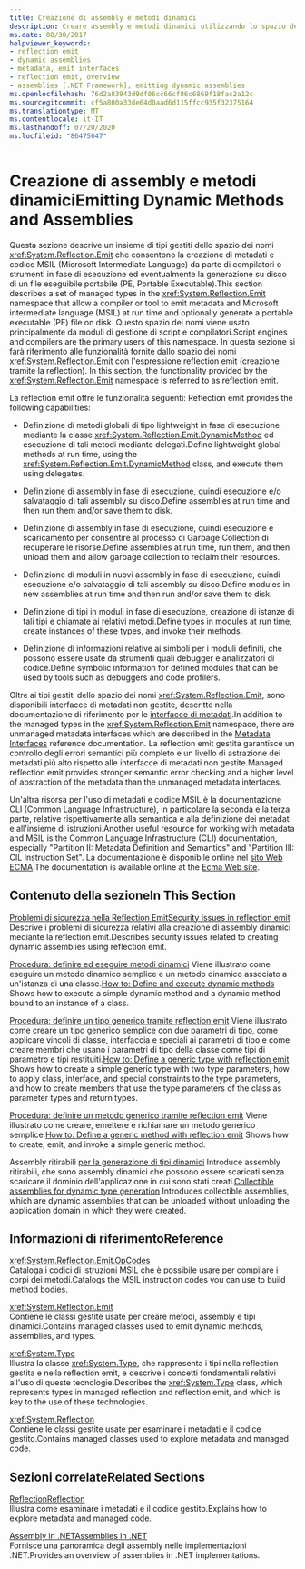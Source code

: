 ```yaml
---
title: Creazione di assembly e metodi dinamici
description: Creare assembly e metodi dinamici utilizzando lo spazio dei nomi System. Reflection. Emit, che consente a un compilatore o a uno strumento di creare metadati e codice MSIL in fase di esecuzione.
ms.date: 08/30/2017
helpviewer_keywords:
- reflection emit
- dynamic assemblies
- metadata, emit interfaces
- reflection emit, overview
- assemblies [.NET Framework], emitting dynamic assemblies
ms.openlocfilehash: 76d2a83943d9df06cc66cf86c6869f18fac2a12c
ms.sourcegitcommit: cf5a800a33de64d0aad6d115ffcc935f32375164
ms.translationtype: MT
ms.contentlocale: it-IT
ms.lasthandoff: 07/20/2020
ms.locfileid: "86475047"
---
```

# <a name="emitting-dynamic-methods-and-assemblies"></a><span data-ttu-id="c8056-103">Creazione di assembly e metodi dinamici</span><span class="sxs-lookup"><span data-stu-id="c8056-103">Emitting Dynamic Methods and Assemblies</span></span>

<span data-ttu-id="c8056-104">Questa sezione descrive un insieme di tipi gestiti dello spazio dei nomi <xref:System.Reflection.Emit> che consentono la creazione di metadati e codice MSIL (Microsoft Intermediate Language) da parte di compilatori o strumenti in fase di esecuzione ed eventualmente la generazione su disco di un file eseguibile portabile (PE, Portable Executable).</span><span class="sxs-lookup"><span data-stu-id="c8056-104">This section describes a set of managed types in the <xref:System.Reflection.Emit> namespace that allow a compiler or tool to emit metadata and Microsoft intermediate language (MSIL) at run time and optionally generate a portable executable (PE) file on disk.</span></span> <span data-ttu-id="c8056-105">Questo spazio dei nomi viene usato principalmente da moduli di gestione di script e compilatori.</span><span class="sxs-lookup"><span data-stu-id="c8056-105">Script engines and compilers are the primary users of this namespace.</span></span> <span data-ttu-id="c8056-106">In questa sezione si farà riferimento alle funzionalità fornite dallo spazio dei nomi <xref:System.Reflection.Emit> con l'espressione reflection emit (creazione tramite la reflection). </span><span class="sxs-lookup"><span data-stu-id="c8056-106">In this section, the functionality provided by the <xref:System.Reflection.Emit> namespace is referred to as reflection emit.</span></span>  
  
<span data-ttu-id="c8056-107">La reflection emit offre le funzionalità seguenti: </span><span class="sxs-lookup"><span data-stu-id="c8056-107">Reflection emit provides the following capabilities:</span></span>  
  
- <span data-ttu-id="c8056-108">Definizione di metodi globali di tipo lightweight in fase di esecuzione mediante la classe <xref:System.Reflection.Emit.DynamicMethod> ed esecuzione di tali metodi mediante delegati.</span><span class="sxs-lookup"><span data-stu-id="c8056-108">Define lightweight global methods at run time, using the <xref:System.Reflection.Emit.DynamicMethod> class, and execute them using delegates.</span></span>  
  
- <span data-ttu-id="c8056-109">Definizione di assembly in fase di esecuzione, quindi esecuzione e/o salvataggio di tali assembly su disco.</span><span class="sxs-lookup"><span data-stu-id="c8056-109">Define assemblies at run time and then run them and/or save them to disk.</span></span>  
  
- <span data-ttu-id="c8056-110">Definizione di assembly in fase di esecuzione, quindi esecuzione e scaricamento per consentire al processo di Garbage Collection di recuperare le risorse.</span><span class="sxs-lookup"><span data-stu-id="c8056-110">Define assemblies at run time, run them, and then unload them and allow garbage collection to reclaim their resources.</span></span>  
  
- <span data-ttu-id="c8056-111">Definizione di moduli in nuovi assembly in fase di esecuzione, quindi esecuzione e/o salvataggio di tali assembly su disco.</span><span class="sxs-lookup"><span data-stu-id="c8056-111">Define modules in new assemblies at run time and then run and/or save them to disk.</span></span>  
  
- <span data-ttu-id="c8056-112">Definizione di tipi in moduli in fase di esecuzione, creazione di istanze di tali tipi e chiamate ai relativi metodi.</span><span class="sxs-lookup"><span data-stu-id="c8056-112">Define types in modules at run time, create instances of these types, and invoke their methods.</span></span>  
  
- <span data-ttu-id="c8056-113">Definizione di informazioni relative ai simboli per i moduli definiti, che possono essere usate da strumenti quali debugger e analizzatori di codice.</span><span class="sxs-lookup"><span data-stu-id="c8056-113">Define symbolic information for defined modules that can be used by tools such as debuggers and code profilers.</span></span>  
  
<span data-ttu-id="c8056-114">Oltre ai tipi gestiti dello spazio dei nomi <xref:System.Reflection.Emit>, sono disponibili interfacce di metadati non gestite, descritte nella documentazione di riferimento per le [interfacce di metadati](../unmanaged-api/metadata/metadata-interfaces.md).</span><span class="sxs-lookup"><span data-stu-id="c8056-114">In addition to the managed types in the <xref:System.Reflection.Emit> namespace, there are unmanaged metadata interfaces which are described in the [Metadata Interfaces](../unmanaged-api/metadata/metadata-interfaces.md) reference documentation.</span></span> <span data-ttu-id="c8056-115">La reflection emit gestita garantisce un controllo degli errori semantici più completo e un livello di astrazione dei metadati più alto rispetto alle interfacce di metadati non gestite.</span><span class="sxs-lookup"><span data-stu-id="c8056-115">Managed reflection emit provides stronger semantic error checking and a higher level of abstraction of the metadata than the unmanaged metadata interfaces.</span></span>  
  
<span data-ttu-id="c8056-116">Un'altra risorsa per l'uso di metadati e codice MSIL è la documentazione CLI (Common Language Infrastructure), in particolare la seconda e la terza parte, relative rispettivamente alla semantica e alla definizione dei metadati e all'insieme di istruzioni.</span><span class="sxs-lookup"><span data-stu-id="c8056-116">Another useful resource for working with metadata and MSIL is the Common Language Infrastructure (CLI) documentation, especially "Partition II: Metadata Definition and Semantics" and "Partition III: CIL Instruction Set".</span></span> <span data-ttu-id="c8056-117">La documentazione è disponibile online nel [sito Web ECMA](https://www.ecma-international.org/publications/standards/Ecma-335.htm).</span><span class="sxs-lookup"><span data-stu-id="c8056-117">The documentation is available online at the [Ecma Web site](https://www.ecma-international.org/publications/standards/Ecma-335.htm).</span></span>  
  
## <a name="in-this-section"></a><span data-ttu-id="c8056-118">Contenuto della sezione</span><span class="sxs-lookup"><span data-stu-id="c8056-118">In This Section</span></span>
  
[<span data-ttu-id="c8056-119">Problemi di sicurezza nella Reflection Emit</span><span class="sxs-lookup"><span data-stu-id="c8056-119">Security issues in reflection emit</span></span>](security-issues-in-reflection-emit.md)  
<span data-ttu-id="c8056-120">Descrive i problemi di sicurezza relativi alla creazione di assembly dinamici mediante la reflection emit.</span><span class="sxs-lookup"><span data-stu-id="c8056-120">Describes security issues related to creating dynamic assemblies using reflection emit.</span></span>  

<span data-ttu-id="c8056-121">[Procedura: definire ed eseguire metodi dinamici](how-to-define-and-execute-dynamic-methods.md) Viene illustrato come eseguire un metodo dinamico semplice e un metodo dinamico associato a un'istanza di una classe.</span><span class="sxs-lookup"><span data-stu-id="c8056-121">[How to: Define and execute dynamic methods](how-to-define-and-execute-dynamic-methods.md) Shows how to execute a simple dynamic method and a dynamic method bound to an instance of a class.</span></span>

<span data-ttu-id="c8056-122">[Procedura: definire un tipo generico tramite reflection emit](how-to-define-a-generic-type-with-reflection-emit.md) Viene illustrato come creare un tipo generico semplice con due parametri di tipo, come applicare vincoli di classe, interfaccia e speciali ai parametri di tipo e come creare membri che usano i parametri di tipo della classe come tipi di parametro e tipi restituiti.</span><span class="sxs-lookup"><span data-stu-id="c8056-122">[How to: Define a generic type with reflection emit](how-to-define-a-generic-type-with-reflection-emit.md) Shows how to create a simple generic type with two type parameters, how to apply class, interface, and special constraints to the type parameters, and how to create members that use the type parameters of the class as parameter types and return types.</span></span>

<span data-ttu-id="c8056-123">[Procedura: definire un metodo generico tramite reflection emit](how-to-define-a-generic-method-with-reflection-emit.md) Viene illustrato come creare, emettere e richiamare un metodo generico semplice.</span><span class="sxs-lookup"><span data-stu-id="c8056-123">[How to: Define a generic method with reflection emit](how-to-define-a-generic-method-with-reflection-emit.md) Shows how to create, emit, and invoke a simple generic method.</span></span>

<span data-ttu-id="c8056-124">Assembly ritirabili [per la generazione di tipi dinamici](collectible-assemblies.md) Introduce assembly ritirabili, che sono assembly dinamici che possono essere scaricati senza scaricare il dominio dell'applicazione in cui sono stati creati.</span><span class="sxs-lookup"><span data-stu-id="c8056-124">[Collectible assemblies for dynamic type generation](collectible-assemblies.md) Introduces collectible assemblies, which are dynamic assemblies that can be unloaded without unloading the application domain in which they were created.</span></span>
  
## <a name="reference"></a><span data-ttu-id="c8056-125">Informazioni di riferimento</span><span class="sxs-lookup"><span data-stu-id="c8056-125">Reference</span></span>  

<xref:System.Reflection.Emit.OpCodes>  
<span data-ttu-id="c8056-126">Cataloga i codici di istruzioni MSIL che è possibile usare per compilare i corpi dei metodi.</span><span class="sxs-lookup"><span data-stu-id="c8056-126">Catalogs the MSIL instruction codes you can use to build method bodies.</span></span>  
  
<xref:System.Reflection.Emit>  
<span data-ttu-id="c8056-127">Contiene le classi gestite usate per creare metodi, assembly e tipi dinamici.</span><span class="sxs-lookup"><span data-stu-id="c8056-127">Contains managed classes used to emit dynamic methods, assemblies, and types.</span></span>  
  
<xref:System.Type>  
<span data-ttu-id="c8056-128">Illustra la classe <xref:System.Type>, che rappresenta i tipi nella reflection gestita e nella reflection emit, e descrive i concetti fondamentali relativi all'uso di queste tecnologie.</span><span class="sxs-lookup"><span data-stu-id="c8056-128">Describes the <xref:System.Type> class, which represents types in managed reflection and reflection emit, and which is key to the use of these technologies.</span></span>  
  
<xref:System.Reflection>  
<span data-ttu-id="c8056-129">Contiene le classi gestite usate per esaminare i metadati e il codice gestito.</span><span class="sxs-lookup"><span data-stu-id="c8056-129">Contains managed classes used to explore metadata and managed code.</span></span>  
  
## <a name="related-sections"></a><span data-ttu-id="c8056-130">Sezioni correlate</span><span class="sxs-lookup"><span data-stu-id="c8056-130">Related Sections</span></span>  

[<span data-ttu-id="c8056-131">Reflection</span><span class="sxs-lookup"><span data-stu-id="c8056-131">Reflection</span></span>](reflection.md)  
<span data-ttu-id="c8056-132">Illustra come esaminare i metadati e il codice gestito.</span><span class="sxs-lookup"><span data-stu-id="c8056-132">Explains how to explore metadata and managed code.</span></span>  
  
[<span data-ttu-id="c8056-133">Assembly in .NET</span><span class="sxs-lookup"><span data-stu-id="c8056-133">Assemblies in .NET</span></span>](../../standard/assembly/index.md)  
<span data-ttu-id="c8056-134">Fornisce una panoramica degli assembly nelle implementazioni .NET.</span><span class="sxs-lookup"><span data-stu-id="c8056-134">Provides an overview of assemblies in .NET implementations.</span></span>
